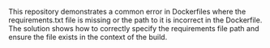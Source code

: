 This repository demonstrates a common error in Dockerfiles where the requirements.txt file is missing or the path to it is incorrect in the Dockerfile.  The solution shows how to correctly specify the requirements file path and ensure the file exists in the context of the build.
